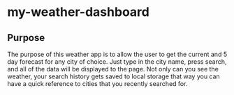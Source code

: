 # my-weather-dashboard

## Purpose
The purpose of this weather app is to allow the user to get the current and 5 day forecast for any city of choice.  Just type in the city name, press search, and all of the data will be displayed to the page.  Not only can you see the weather, your search history gets saved to local storage that way you can have a quick reference to cities that you recently searched for.

## 
